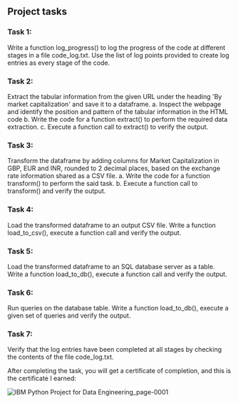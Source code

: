## Project tasks

### Task 1:
Write a function log_progress() to log the progress of the code at different stages in a file code_log.txt. Use the list of log points provided to create log entries as every stage of the code.

### Task 2:
Extract the tabular information from the given URL under the heading 'By market capitalization' and save it to a dataframe.
a. Inspect the webpage and identify the position and pattern of the tabular information in the HTML code
b. Write the code for a function extract() to perform the required data extraction.
c. Execute a function call to extract() to verify the output.

### Task 3:
Transform the dataframe by adding columns for Market Capitalization in GBP, EUR and INR, rounded to 2 decimal places, based on the exchange rate information shared as a CSV file.
a. Write the code for a function transform() to perform the said task.
b. Execute a function call to transform() and verify the output.

### Task 4:
Load the transformed dataframe to an output CSV file. Write a function load_to_csv(), execute a function call and verify the output.

### Task 5:
Load the transformed dataframe to an SQL database server as a table. Write a function load_to_db(), execute a function call and verify the output.

### Task 6:
Run queries on the database table. Write a function load_to_db(), execute a given set of queries and verify the output.

### Task 7:
Verify that the log entries have been completed at all stages by checking the contents of the file code_log.txt.

After completing the task, you will get a certificate of completion, and this is the certificate I earned:

![IBM Python Project for Data Engineering_page-0001](https://github.com/alfiansyach23/IBM-Python-Project-for-Data-Engineering/assets/127624933/028887cb-fef7-4bfb-88ee-6b782ebb73dd)
